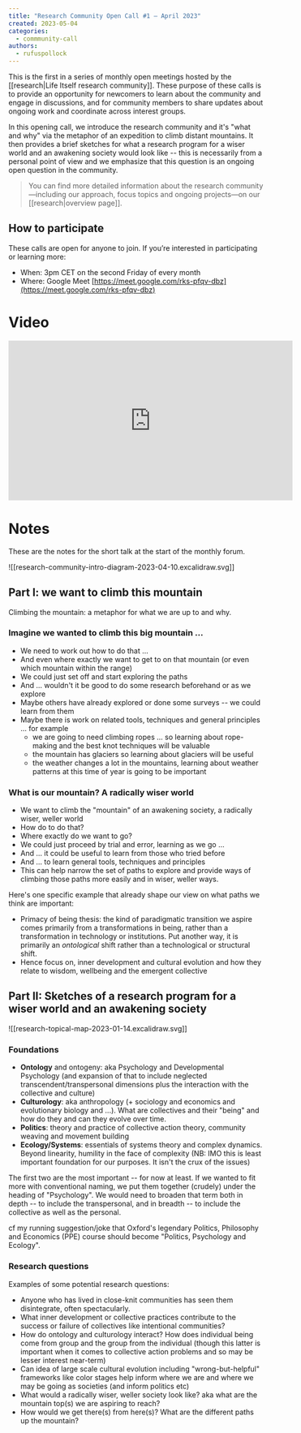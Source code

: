 ```yaml
---
title: "Research Community Open Call #1 – April 2023"
created: 2023-05-04
categories:
  - commmunity-call
authors:
  - rufuspollock
---
```


This is the first in a series of monthly open meetings hosted by the [[research|Life Itself research community]]. These purpose of these calls is to provide an opportunity for newcomers to learn about the community and engage in discussions, and for community members to share updates about ongoing work and coordinate across interest groups.

In this opening call, we introduce the research community and it's "what and why" via the metaphor of an expedition to climb distant mountains. It then provides a brief sketches for what a research program for a wiser world and an awakening society would look like -- this is necessarily from a personal point of view and we emphasize that this question is an ongoing open question in the community.

> You can find more detailed information about the research community—including our approach, focus topics and ongoing projects—on our [[research|overview page]].

## How to participate

These calls are open for anyone to join. If you’re interested in participating or learning more:
- When: 3pm CET on the second Friday of every month
- Where: Google Meet [https://meet.google.com/rks-pfqv-dbz](https://meet.google.com/rks-pfqv-dbz)

# Video

<iframe width="560" height="315" src="https://www.youtube.com/embed/VKKUBK4J6Ho" title="YouTube video player" frameborder="0" allow="accelerometer; autoplay; clipboard-write; encrypted-media; gyroscope; picture-in-picture; web-share" allowfullscreen></iframe>

# Notes

These are the notes for the short talk at the start of the monthly forum.

![[research-community-intro-diagram-2023-04-10.excalidraw.svg]]



## Part I: we want to climb this mountain

Climbing the mountain: a metaphor for what we are up to and why.

### Imagine we wanted to climb this big mountain ...

- We need to work out how to do that ...
- And even where exactly we want to get to on that mountain (or even which mountain within the range)
- We could just set off and start exploring the paths
- And ... wouldn't it be good to do some research beforehand or as we explore
- Maybe others have already explored or done some surveys -- we could learn from them
- Maybe there is work on related tools, techniques and general principles ... for example
  - we are going to need climbing ropes ... so learning about rope-making and the best knot techniques will be valuable
  - the mountain has glaciers so learning about glaciers will be useful
  - the weather changes a lot in the mountains, learning about weather patterns at this time of year is going to be important

### What is our mountain? A radically wiser world

- We want to climb the "mountain" of an awakening society, a radically wiser, weller world
- How do to do that?
- Where exactly do we want to go?
- We could just proceed by trial and error, learning as we go ...
- And ... it could be useful to learn from those who tried before
- And ... to learn general tools, techniques and principles
- This can help narrow the set of paths to explore and provide ways of climbing those paths more easily and in wiser, weller ways.

Here's one specific example that already shape our view on what paths we think are important:

- Primacy of being thesis: the kind of paradigmatic transition we aspire comes primarily from a transformations in being, rather than a transformation in technology or institutions. Put another way, it is primarily an *ontological* shift rather than a technological or structural shift.
- Hence focus on, inner development and cultural evolution and how they relate to wisdom, wellbeing and the emergent collective

## Part II: Sketches of a research program for a wiser world and an awakening society

![[research-topical-map-2023-01-14.excalidraw.svg]]

### Foundations

- **Ontology** and ontogeny: aka Psychology and Developmental Psychology (and expansion of that to include neglected transcendent/transpersonal dimensions plus the interaction with the collective and culture)
- **Culturology**: aka anthropology (+ sociology and economics and evolutionary biology and ...). What are collectives and their "being" and how do they and can they evolve over time.
- **Politics**: theory and practice of collective action theory, community weaving and movement building
- **Ecology/Systems**: essentials of systems theory and complex dynamics. Beyond linearity, humility in the face of complexity (NB: IMO this is  least important foundation for our purposes. It isn't the crux of the issues)

The first two are the most important -- for now at least. If we wanted to fit more with conventional naming, we put them together (crudely) under the heading of "Psychology". We would need to broaden that term both in depth -- to include the transpersonal, and in breadth -- to include the collective as well as the personal.

cf my running suggestion/joke that Oxford's legendary Politics, Philosophy and Economics (PPE) course should become "Politics, Psychology and Ecology".

### Research questions

Examples of some potential research questions:

- Anyone who has lived in close-knit communities has seen them disintegrate, often spectacularly.
- What inner development or collective practices contribute to the success or failure of collectives like intentional communities?
- How do ontology and culturology interact? How does individual being come from group and the group from the individual (though this latter is important when it comes to collective action problems and so may be lesser interest near-term)
- Can idea of large scale cultural evolution including "wrong-but-helpful" frameworks like color stages help inform where we are and where we may be going as societies (and inform politics etc)
- What would a radically wiser, weller society look like? aka what are the mountain top(s) we are aspiring to reach?
- How would we get there(s) from here(s)? What are the different paths up the mountain?
